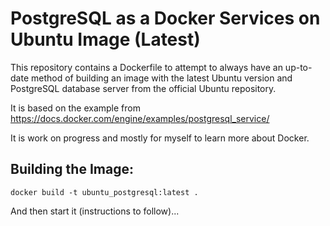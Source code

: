 # PostgreSQL as a Docker Services on Ubuntu Image (Latest)

This repository contains a Dockerfile to attempt to always have an up-to-date method of building an image with the latest Ubuntu version and PostgreSQL database server from the official Ubuntu repository.

It is based on the example from https://docs.docker.com/engine/examples/postgresql_service/

It is work on progress and mostly for myself to learn more about Docker.

## Building the Image:

    docker build -t ubuntu_postgresql:latest .

And then start it (instructions to follow)...

